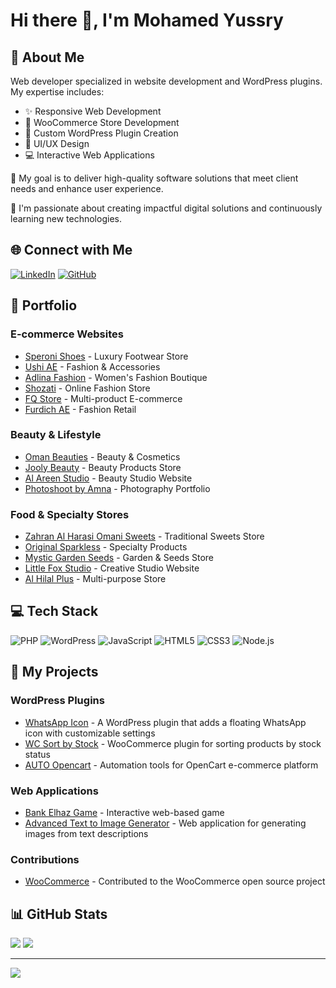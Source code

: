 # Hi there 👋, I'm Mohamed Yussry

## 💫 About Me
Web developer specialized in website development and WordPress plugins. My expertise includes:
- ✨ Responsive Web Development
- 🛒 WooCommerce Store Development
- 🔌 Custom WordPress Plugin Creation
- 🎨 UI/UX Design
- 💻 Interactive Web Applications

🎯 My goal is to deliver high-quality software solutions that meet client needs and enhance user experience.

🌱 I'm passionate about creating impactful digital solutions and continuously learning new technologies.

## 🌐 Connect with Me
[![LinkedIn](https://img.shields.io/badge/LinkedIn-%230077B5.svg?logo=linkedin&logoColor=white)](https://linkedin.com/in/mohamedyussry)
[![GitHub](https://img.shields.io/badge/GitHub-%23121011.svg?logo=github&logoColor=white)](https://github.com/mohamedyussry)

## 💼 Portfolio
### E-commerce Websites
* [Speroni Shoes](https://speronishoes.com) - Luxury Footwear Store
* [Ushi AE](https://ushi-ae.com) - Fashion & Accessories
* [Adlina Fashion](https://adlinafashion.com) - Women's Fashion Boutique
* [Shozati](https://shozati.net) - Online Fashion Store
* [FQ Store](https://fq-store.com) - Multi-product E-commerce
* [Furdich AE](https://furdichae.com) - Fashion Retail

### Beauty & Lifestyle
* [Oman Beauties](https://omanbeauties.com) - Beauty & Cosmetics
* [Jooly Beauty](https://jooolybeauty.com) - Beauty Products Store
* [Al Areen Studio](https://alareenstudio.com) - Beauty Studio Website
* [Photoshoot by Amna](https://photoshootbyamna.com) - Photography Portfolio

### Food & Specialty Stores
* [Zahran Al Harasi Omani Sweets](https://zahranalharasiomanisweets.com) - Traditional Sweets Store
* [Original Sparkless](https://originalsparkless.com) - Specialty Products
* [Mystic Garden Seeds](https://mysticgardenseeds.net) - Garden & Seeds Store
* [Little Fox Studio](https://littlefoxstudio.net) - Creative Studio Website
* [Al Hilal Plus](https://alhilalplus.net) - Multi-purpose Store

## 💻 Tech Stack
![PHP](https://img.shields.io/badge/php-%23777BB4.svg?style=for-the-badge&logo=php&logoColor=white)
![WordPress](https://img.shields.io/badge/WordPress-%23117AC9.svg?style=for-the-badge&logo=WordPress&logoColor=white)
![JavaScript](https://img.shields.io/badge/javascript-%23323330.svg?style=for-the-badge&logo=javascript&logoColor=%23F7DF1E)
![HTML5](https://img.shields.io/badge/html5-%23E34F26.svg?style=for-the-badge&logo=html5&logoColor=white)
![CSS3](https://img.shields.io/badge/css3-%231572B6.svg?style=for-the-badge&logo=css3&logoColor=white)
![Node.js](https://img.shields.io/badge/node.js-6DA55F?style=for-the-badge&logo=node.js&logoColor=white)


## 🚀 My Projects

### WordPress Plugins
* [WhatsApp Icon](https://github.com/mohamedyussry/WhatsApp-Icon) - A WordPress plugin that adds a floating WhatsApp icon with customizable settings
* [WC Sort by Stock](https://github.com/mohamedyussry/wc-sort-by-stock) - WooCommerce plugin for sorting products by stock status
* [AUTO Opencart](https://github.com/mohamedyussry/AUTO-opencart) - Automation tools for OpenCart e-commerce platform

### Web Applications
* [Bank Elhaz Game](https://github.com/mohamedyussry/bank-elhaz-game) - Interactive web-based game
* [Advanced Text to Image Generator](https://github.com/mohamedyussry/Advanced-Text-to-Image-Generator-free) - Web application for generating images from text descriptions

### Contributions
* [WooCommerce](https://github.com/mohamedyussry/woocommerce) - Contributed to the WooCommerce open source project

## 📊 GitHub Stats
![](https://github-readme-stats.vercel.app/api?username=mohamedyussry&theme=dark&hide_border=false&include_all_commits=true&count_private=true)
![](https://github-readme-streak-stats.herokuapp.com/?user=mohamedyussry&theme=dark&hide_border=false)

---
[![](https://visitcount.itsvg.in/api?id=mohamedyussry&icon=0&color=0)](https://visitcount.itsvg.in)
